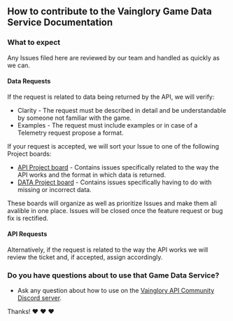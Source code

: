 ## How to contribute to the Vainglory Game Data Service Documentation

### **What to expect**

Any Issues filed here are reviewed by our team and handled as quickly as we can.

#### Data Requests

If the request is related to data being returned by the API, we will verify:
  * Clarity - The request must be described in detail and be understandable by someone not familiar with the game.
  * Examples - The request must include examples or in case of a Telemetry request propose a format.

If your request is accepted, we will sort your Issue to one of the following Project boards:
  * [API Project board](https://github.com/madglory/gamelocker-vainglory/projects/1) - Contains issues specifically related to the way the API works and the format in which data is returned.
  * [DATA Project board](https://github.com/madglory/gamelocker-vainglory/projects/2) - Contains issues specifically having to do with missing or incorrect data.
  
  These boards will organize as well as prioritize Issues and make them all avalible in one place. Issues will be closed once the feature request or bug fix is rectified.


#### API Requests

Alternatively, if the request is related to the way the API works we will
review the ticket and, if accepted, assign accordingly.

### **Do you have questions about to use that Game Data Service?**

* Ask any question about how to use on the [Vainglory API Community Discord server](http://discord.me/vaingloryapi).

Thanks! :heart: :heart: :heart:
